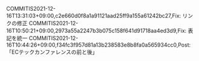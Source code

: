 COMMITIS2021-12-16T13:31:03+09:00,c2e660d0f8a1a91121aad25ff9a155a61242bc27,Fix: リンクの修正
COMMITIS2021-12-16T10:50:21+09:00,2973a55a2247b3b075c158f641d91718aa4ed3d9,Fix: 表記を統一
COMMITIS2021-12-16T10:44:26+09:00,f34fc3f957d81a13b238583e8b8fa0a565934cc0,Post: 「ECテックカンファレンスの前と後」

